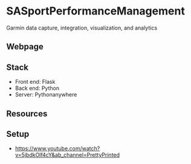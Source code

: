 # SASportPerformanceManagement
Garmin data capture, integration, visualization, and analytics

## Webpage


## Stack
- Front end: Flask
- Back end: Python
- Server: Pythonanywhere

## Resources

## Setup
* https://www.youtube.com/watch?v=5jbdkOlf4cY&ab_channel=PrettyPrinted